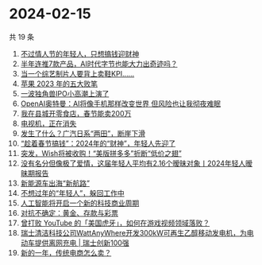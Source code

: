 # 2024-02-15

共 19 条

<!-- BEGIN 36KR -->
<!-- 最后更新时间 2024-02-15 01:03:43 +0800 -->
1. [不过情人节的年轻人，只想搞钱迎财神](https://36kr.com/p/2647634792464644)
1. [半年连推7款产品，AI时代字节也能大力出奇迹吗？](https://36kr.com/p/2647038842519810)
1. [当一个综艺制片人要背上卖鞋KPI……](https://36kr.com/p/2638218419403909)
1. [苹果 2023 年的五大败笔](https://36kr.com/p/2578387281962371)
1. [一波独角兽IPO小高潮上演了](https://36kr.com/p/2646662433242240)
1. [OpenAI奥特曼：AI将像手机那样改变世界 但风险也让我彻夜难眠](https://36kr.com/p/2647768734252168)
1. [我在县城开零食店，春节能卖200万](https://36kr.com/p/2647671193091201)
1. [电视机，正在消失](https://36kr.com/p/2646772258275591)
1. [发生了什么？广汽日系“两田”，断崖下滑](https://36kr.com/p/2646692460445960)
1. [“趁着春节搞钱”：2024年的“财神”，年轻人先迎了](https://36kr.com/p/2647621354736900)
1. [突发，Wish将被收购！“美版拼多多”折断“低价之翅”](https://36kr.com/p/2646550368928004)
1. [没有名分但像极了爱情，这届年轻人平均有2.16个暧昧对象丨2024年轻人暧昧期报告](https://36kr.com/p/2647785458220165)
1. [新能源车出海“新航路”](https://36kr.com/p/2646685431759113)
1. [不想过年的“年轻人”，躲回工作中](https://36kr.com/p/2646332413116673)
1. [人工智能将开启一个新的科技商业周期](https://36kr.com/p/2646431732662536)
1. [对抗不确定：黄金、存款与彩票](https://36kr.com/p/2646546987286788)
1. [曾打败 YouTube 的「美国虎牙」，如何在游戏视频领域落败？](https://36kr.com/p/2646428924771458)
1. [瑞士清洁科技公司WattAnyWhere开发300kW可再生乙醇移动发电机，为电动车提供离网充电 | 瑞士创新100强](https://36kr.com/p/2647676472364551)
1. [新的一年，传统电商怎么卖？](https://36kr.com/p/2646948552981632)
<!-- END 36KR -->